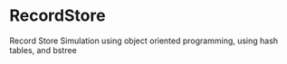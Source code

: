 # RecordStore
Record Store Simulation using object oriented programming, using hash tables, and bstree

